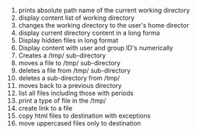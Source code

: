1. prints absolute path name of the current working directory 
2. display content list of working directory
3. changes the working directory to the user's home director
4. display current directory content in a long forma
5. Display hidden files in long format
6. Display content with user and group ID's numerically
7. Creates a /tmp/ sub-directory
8. moves a file to  /tmp/ sub-directory
9. deletes a file from /tmp/ sub-directory
10. deletes a sub-directory from /tmp/
11. moves back to a previous directory
12. list all files including those with periods
13. print a type of file in the /tmp/
14. create link to a file 
15. copy html files to destination with exceptions
16. move uppercased files only to destination
